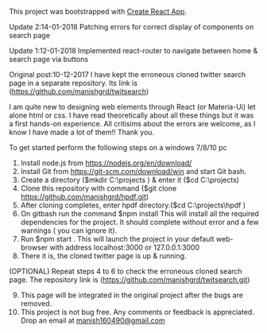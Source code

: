 This project was bootstrapped with [Create React App](https://github.com/facebookincubator/create-react-app).

Update 2:14-01-2018
Patching errors for correct display of components on search page

Update 1:12-01-2018
Implemented react-router to navigate between home & search page via buttons

Original post:10-12-2017
I have kept the erroneous cloned twitter search page in a separate repository. Its link is 
(https://github.com/manishgrd/twitsearch) 

I am quite new to designing web elements through React (or
Materia-Ui) let alone html or css. I have read theoretically about all these things but it was a first hands-on
experience. All critisims about the errors are welcome, as I know I have made a lot of them!! Thank you.

To get started perform the following steps on a windows 7/8/10 pc
1.	Install node.js from https://nodejs.org/en/download/
2.	Install Git from https://git-scm.com/download/win and start Git bash.
3.	Create a directory ($mkdir C:\projects ) & enter it ($cd C:\projects)
4.	Clone this repository with command ($git clone https://github.com/manishgrd/hpdf.git)
5.  After cloning completes, enter hpdf directory.($cd C:\projects\hpdf )
6.	On gitbash run the command $npm install
    This will install all the required dependencies for the project.
    It should complete without error and a few warnings ( you can ignore it).
7.	Run $npm start . This will launch the project in your default web-browser
    with address localhost:3000 or 127.0.0.1:3000
8.	There it is, the cloned twitter page is up & running. 

(OPTIONAL)	Repeat steps 4 to 6 to check the erroneous cloned search page. 
The repository link is (https://github.com/manishgrd/twitsearch.git)

9.	This page will be integrated in the original project after the bugs are removed.
10.	This project is not bug free. Any comments or feedback is appreciated. Drop an email at manish160490@gmail.com
